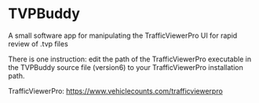 # TVPBuddy
A small software app for manipulating the TrafficViewerPro UI for rapid review of .tvp files

There is one instruction: edit the path of the TrafficViewerPro executable in the TVPBuddy source file (version6) to your TrafficViewerPro installation path.

TrafficViewerPro: https://www.vehiclecounts.com/trafficviewerpro
